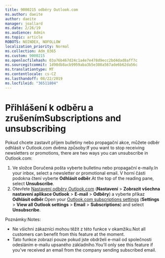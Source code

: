 ```yaml
---
title: 9000215 odběry Outlook.com
ms.author: daeite
author: daeite
manager: joallard
ms.date: 2/26/19
ms.audience: Admin
ms.topic: article
ROBOTS: NOINDEX, NOFOLLOW
localization_priority: Normal
ms.collection: Adm_O365
ms.custom: 9000215
ms.openlocfilehash: 03a76b467d24c1a4e7e478d9ecc2bd4dad8aff7c
ms.sourcegitcommit: 1d98db8acb9959aba3b5e308a567ade6b62da56c
ms.translationtype: MT
ms.contentlocale: cs-CZ
ms.lasthandoff: 08/22/2019
ms.locfileid: "36511804"
---
```

# <a name="subscriptions-and-unsubscribing"></a><span data-ttu-id="98b80-102">Přihlášení k odběru a zrušením</span><span class="sxs-lookup"><span data-stu-id="98b80-102">Subscriptions and unsubscribing</span></span>

<span data-ttu-id="98b80-103">Pokud chcete zastavit příjem bulletiny nebo propagační akce, můžete odběr odhlásit v Outlook.com dvěma způsoby:</span><span class="sxs-lookup"><span data-stu-id="98b80-103">If you want to stop receiving newsletters or promotions, there are two ways you can unsubscribe in Outlook.com:</span></span>

1. <span data-ttu-id="98b80-104">Ve složce Doručená pošta vyberte bulletinu nebo propagační e-maily.</span><span class="sxs-lookup"><span data-stu-id="98b80-104">In your inbox, select a newsletter or promotional email.</span></span> <span data-ttu-id="98b80-105">V horní části podokna čtení vyberte **Odhlásit odběr**.</span><span class="sxs-lookup"><span data-stu-id="98b80-105">At the top of the reading pane, select **Unsubscribe**.</span></span>
2. <span data-ttu-id="98b80-106">Otevřete [Nastavení odběry Outlook.com](https://outlook.live.com/mail/options/mail/brandsSubscriptions) (**Nastavení** > **Zobrazit všechna nastavení aplikace Outlook** > **E-mail** > **Odběry**) a vyberte příkaz **Odhlásit odběr**.</span><span class="sxs-lookup"><span data-stu-id="98b80-106">Open your [Outlook.com subscriptions settings](https://outlook.live.com/mail/options/mail/brandsSubscriptions) (**Settings** > **View all Outlook settings** > **Email** > **Subscriptions**) and select **Unsubscribe**.</span></span>

<span data-ttu-id="98b80-107">Poznámky:</span><span class="sxs-lookup"><span data-stu-id="98b80-107">Notes:</span></span>

- <span data-ttu-id="98b80-108">Ne všichni zákazníci mohou těžit z této funkce v okamžiku.</span><span class="sxs-lookup"><span data-stu-id="98b80-108">Not all customers can benefit from this feature at the moment.</span></span>
- <span data-ttu-id="98b80-109">Tato funkce zobrazí pouze pokud jste obdrželi e-mail od společnosti odesláním e-mailu upsaného základního.</span><span class="sxs-lookup"><span data-stu-id="98b80-109">You'll only see this feature if you've received an email from the company sending subscribed email.</span></span>